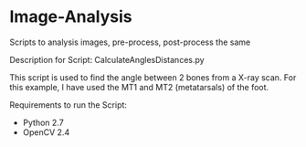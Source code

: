# Image-Analysis
Scripts to analysis images, pre-process, post-process the same

Description for Script: CalculateAnglesDistances.py

This script is used to find the angle between 2 bones from a X-ray scan. For this example, I have used the MT1 and MT2 (metatarsals) of the foot.

Requirements to run the Script:

* Python 2.7
* OpenCV 2.4
